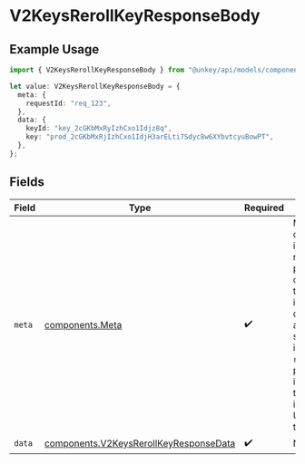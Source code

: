 # V2KeysRerollKeyResponseBody

## Example Usage

```typescript
import { V2KeysRerollKeyResponseBody } from "@unkey/api/models/components";

let value: V2KeysRerollKeyResponseBody = {
  meta: {
    requestId: "req_123",
  },
  data: {
    keyId: "key_2cGKbMxRyIzhCxo1Idjz8q",
    key: "prod_2cGKbMxRjIzhCxo1IdjH3arELti7Sdyc8w6XYbvtcyuBowPT",
  },
};
```

## Fields

| Field                                                                                                                                                                                                                                                           | Type                                                                                                                                                                                                                                                            | Required                                                                                                                                                                                                                                                        | Description                                                                                                                                                                                                                                                     |
| --------------------------------------------------------------------------------------------------------------------------------------------------------------------------------------------------------------------------------------------------------------- | --------------------------------------------------------------------------------------------------------------------------------------------------------------------------------------------------------------------------------------------------------------- | --------------------------------------------------------------------------------------------------------------------------------------------------------------------------------------------------------------------------------------------------------------- | --------------------------------------------------------------------------------------------------------------------------------------------------------------------------------------------------------------------------------------------------------------- |
| `meta`                                                                                                                                                                                                                                                          | [components.Meta](../../models/components/meta.md)                                                                                                                                                                                                              | :heavy_check_mark:                                                                                                                                                                                                                                              | Metadata object included in every API response. This provides context about the request and is essential for debugging, audit trails, and support inquiries. The `requestId` is particularly important when troubleshooting issues with the Unkey support team. |
| `data`                                                                                                                                                                                                                                                          | [components.V2KeysRerollKeyResponseData](../../models/components/v2keysrerollkeyresponsedata.md)                                                                                                                                                                | :heavy_check_mark:                                                                                                                                                                                                                                              | N/A                                                                                                                                                                                                                                                             |